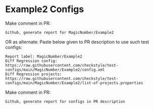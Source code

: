 # Example2 Configs
Make comment in PR:
```
Github, generate report for MagicNumber/Example2
```
OR as alternate:
Paste below given to PR description to use such test configs:
```
Report label: MagicNumber/Example2
Diff Regression config: https://raw.githubusercontent.com/checkstyle/test-configs/main/MagicNumber/Example2/config.xml
Diff Regression projects: https://raw.githubusercontent.com/checkstyle/test-configs/main/MagicNumber/Example2/list-of-projects.properties
```
Make comment in PR:
```
Github, generate report for configs in PR description
```
